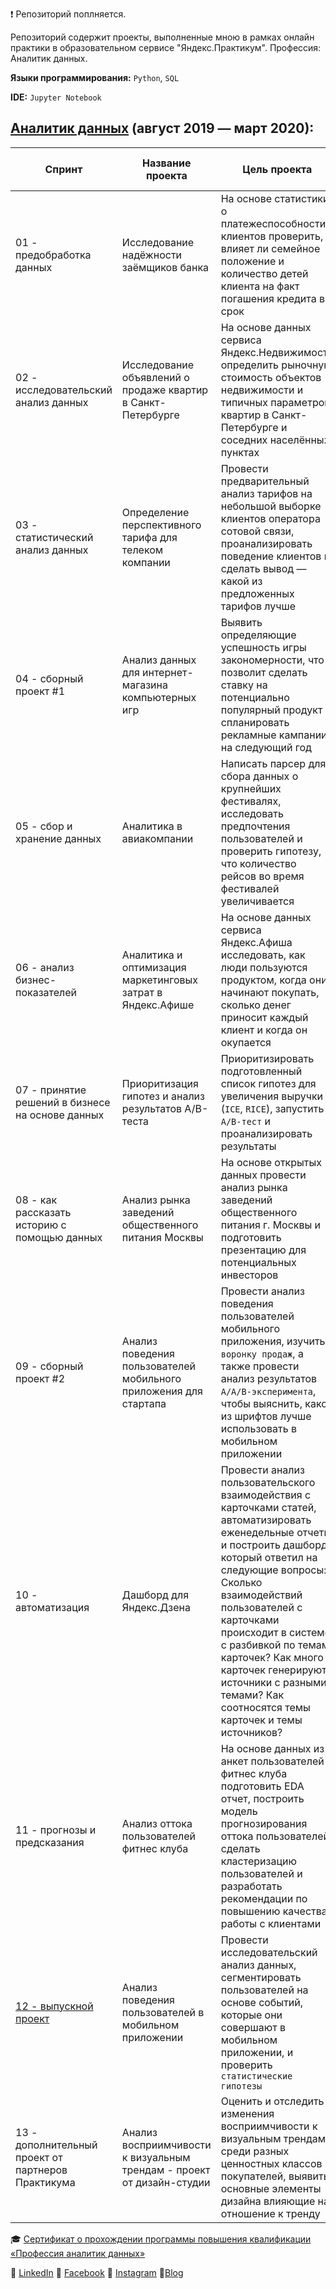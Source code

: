 :heavy_exclamation_mark: Репозиторий поплняется. 

Репозиторий содержит проекты, выполненные мною в рамках онлайн практики в образовательном сервисе "Яндекс.Практикум". Профессия: Аналитик данных. 

**Языки программирования:** `Python`, `SQL`

**IDE:** `Jupyter Notebook`

## [Аналитик данных](https://praktikum.yandex.ru/data-analyst/) (август 2019 — март 2020):

| Спринт | Название проекта | Цель проекта | Используемые библиотеки и модули |
| ------------------------ | --------- | ------- | ---------- | 
| 01 - предобработка данных | Исследование надёжности заёмщиков банка | На основе статистики о платежеспособности клиентов проверить, влияет ли семейное положение и количество детей клиента на факт погашения кредита в срок | **`pandas`** **`pymystem3`** |
| 02 - исследовательский анализ данных | Исследование объявлений о продаже квартир в Санкт-Петербурге | На основе данных сервиса Яндекс.Недвижимость определить рыночную стоимость объектов недвижимости и типичных параметров квартир в Санкт-Петербурге и соседних населённых пунктах | **`matplotlib`** `pandas` |
| 03 - статистический анализ данных | Определение перспективного тарифа для телеком компании |  Провести предварительный анализ тарифов на небольшой выборке клиентов оператора сотовой связи, проанализировать поведение клиентов и сделать вывод — какой из предложенных тарифов лучше | `math` `matplotlib` `numpy` `pandas` `scipy` `seaborn` |
| 04 - сборный проект #1 | Анализ данных для интернет-магазина компьютерных игр | Выявить определяющие успешность игры закономерности, что позволит сделать ставку на потенциально популярный продукт и спланировать рекламные кампании на следующий год | `math` `matplotlib` `numpy` `pandas` `scipy` |
| 05 - сбор и хранение данных | Аналитика в авиакомпании | Написать парсер для сбора данных о крупнейших фестивалях, исследовать предпочтения пользователей и проверить гипотезу, что количество рейсов во время фестивалей увеличивается | `BeautifulSoup` `math` `matplotlib` `numpy` `pandas` `PostgreSQL` `requests`  `scipy` |
| 06 - анализ бизнес-показателей | Аналитика и оптимизация маркетинговых затрат в Яндекс.Афише | На основе данных сервиса Яндекс.Афиша исследовать, как люди пользуются продуктом, когда они начинают покупать, сколько денег приносит каждый клиент и когда он окупается | `matplotlib` `numpy` `pandas` `seaborn` |
| 07 - принятие решений в бизнесе на основе данных | Приоритизация гипотез и анализ результатов A/B-теста | Приоритизировать подготовленный список гипотез для увеличения выручки (`ICE`, `RICE`), запустить `A/B-тест` и проанализировать результаты | `math` `matplotlib` `numpy` `pandas` `scipy` |
| 08 - как рассказать историю с помощью данных | Анализ рынка заведений общественного питания Москвы | На основе открытых данных провести анализ рынка заведений общественного питания г. Москвы и подготовить презентацию для потенциальных инвесторов | `matplotlib` `numpy` `pandas` `plotly` `requests`  `seaborn` |
| 09 - сборный проект #2 | Анализ поведения пользователей мобильного приложения для стартапа | Провести анализ поведения пользователей мобильного приложения, изучить `воронку продаж`, а также провести анализ результатов `A/A/B-эксперимента`, чтобы выяснить, какой из шрифтов лучше использовать в мобильном приложении | `math` `matplotlib` `numpy` `pandas` `scipy` |
| 10 - автоматизация | Дашборд для Яндекс.Дзена | Провести анализ пользовательского взаимодействия с карточками статей, автоматизировать еженедельные отчеты и построить дашборд, который ответил на следующие вопросы: Сколько взаимодействий пользователей с карточками происходит в системе с разбивкой по темам карточек? Как много карточек генерируют источники с разными темами? Как соотносятся темы карточек и темы источников? | `dash` `pandas` `plotly` `psycopg2` `sqlalchemy`|
| 11 - прогнозы и предсказания | Анализ оттока пользователей фитнес клуба | На основе данных из анкет пользователей фитнес клуба подготовить EDA отчет, построить модель прогнозирования оттока пользователей, сделать кластеризацию пользователей и разработать рекомендации по повышению качества работы с клиентами | `matplotlib` `numpy` `pandas` `scipy` `seaborn` `sklearn` |
| [12 - выпускной проект](https://github.com/agnesepoikane/Practicum-by-Yandex-Data-Analyst/tree/master/12_final_project) | Анализ поведения пользователей в мобильном приложении | Провести исследовательский анализ данных, сегментировать пользователей на основе событий, которые они совершают в мобильном приложении, и проверить `статистические гипотезы` | `math` `matplotlib` `numpy` `pandas` `plotly` `requests` `scipy` `seaborn` |
| 13 - дополнительный проект от партнеров Практикума| Анализ восприимчивости к визуальным трендам - проект от дизайн-студии | Оценить и отследить изменения восприимчивости к визуальным трендам среди разных ценностных классов покупателей, выявить основные элементы дизайна влияющие на отношение к тренду | `matplotlib` `numpy` `pandas` `plotly` `pyreadstat` `scikit-learn` `scipy` `seaborn` |

:mortar_board: [Сертификат о прохождении программы повышения квалификации «Профессия аналитик данных»](https://drive.google.com/file/d/1bFek9US4sUYHL0GJPBk4dqB_B7aL3yPn/view?usp=sharing) 

:small_blue_diamond: [LinkedIn](https://www.linkedin.com/in/agnese-poikane/) 
:small_blue_diamond: [Facebook](https://www.facebook.com/agnese.poikane/)
:small_blue_diamond: [Instagram](https://www.instagram.com/poikaneagnese/)
:small_blue_diamond:[Blog](https://blog.agnesepoikane.com/)

